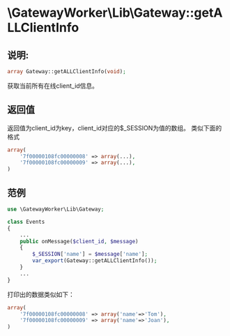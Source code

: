 # \GatewayWorker\Lib\Gateway::getALLClientInfo

## 说明:
```php
array Gateway::getALLClientInfo(void);
```

获取当前所有在线client_id信息。


## 返回值

返回值为client_id为key，client_id对应的$_SESSION为值的数组。
类似下面的格式
```php
array(
    '7f00000108fc00000008' => array(...),
    '7f00000108fc00000009' => array(...),
)
```

## 范例
```php
use \GatewayWorker\Lib\Gateway;

class Events
{
    ...
    public onMessage($client_id, $message)
    {
        $_SESSION['name'] = $message['name'];
        var_export(Gateway::getALLClientInfo());
    }
    ...
}
```


打印出的数据类似如下：
```php
array(
    '7f00000108fc00000008' => array('name'=>'Tom'),
    '7f00000108fc00000009' => array('name'=>'Joan'),
)
```
